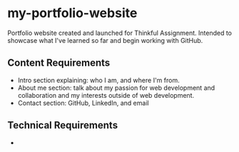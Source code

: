 # my-portfolio-website
Portfolio website created and launched for Thinkful Assignment. Intended to showcase what I've learned so far and begin working with GitHub.

## Content Requirements
- Intro section explaining: who I am, and where I'm from.
- About me section: talk about my passion for web development and collaboration and my interests outside of web development.
- Contact section: GitHub, LinkedIn, and email

## Technical Requirements
-
